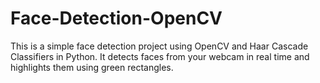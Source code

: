 # Face-Detection-OpenCV

This is a simple face detection project using OpenCV and Haar Cascade Classifiers in Python. It detects faces from your webcam in real time and highlights them using green rectangles.
